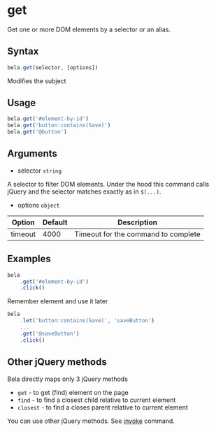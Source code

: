 # get

Get one or more DOM elements by a selector or an alias.

## Syntax

```js
bela.get(selector, [options])
```
Modifies the subject

## Usage

```js
bela.get('#element-by-id')
bela.get('button:contains(Save)')
bela.get('@button')
````

## Arguments

- selector `string`

A selector to filter DOM elements. Under the hood this command calls jQuery and the selector matches exactly as in `$(...)`.

- options `object`

| Option | Default | Description |
| ------ | ------- | ----------- |
| timeout | 4000 | Timeout for the command to complete |

## Examples

```js
bela
    .get('#element-by-id')
    .click()
```

Remember element and use it later
```js
bela
    .let('button:contains(Save)', 'saveButton')
    ...
    .get('@saveButton')
    .click()
````

## Other jQuery methods

Bela directly maps only 3 jQuery methods
- `get` - to get (find) element on the page
- `find` - to find a closest child relative to current element
- `closest` - to find a closes parent relative to current element

You can use other jQuery methods. See [invoke](invoke.md#invoke) command.